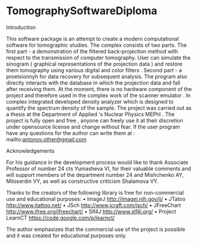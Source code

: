 TomographySoftwareDiploma
=========================
Introduction
 
This software package is an attempt to create a modern computational software for tomographic studies. The complex consists
of two parts. The first part - a demonstration of the filtered back-projection method with respect to the transmission of
computer tomography. User can simulate the sinogram ( graphical representations of the projection data ) and restore
them tomography using various digital and color filters . Second part - a proetsionnyh for data recovery for 
subsequent analysis. The program also directly interacts with the database in which the projection data and fall 
after receiving them. At the moment, there is no hardware component of the project and therefore used in the complex work 
of the scanner emulator . In complex integrated developed density analyzer which is designed to quantify the spectrum 
density of the sample.
The project was carried out as a thesis at the Department of Applied 's Nuclear Physics MEPhI . The project is fully open
and free , anyone can freely use it at their discretion under opensource license and change without fear.
If the user program have any questions for the author can write them at : mailto:antonov.other@gmail.com

Acknowledgements
 
For his guidance in the development process would like to thank Associate Professor of number 24 cts Yumasheva VI, 
for their valuable comments and will support members of the department number 24 and Mishchenko AY, Miloserdin VY, 
as well as constructive criticism Shalamova VY. 

Thanks to the creators of the following library is free for non-commercial use and educational purposes:
•       ImageJ http://imagej.nih.gov/ij/
•       JTatoo http://www.jtattoo.net/
•       JSch http://www.jcraft.com/jsch/
•       JFreeChart http://www.jfree.org/jfreechart/
•       Slf4J http://www.slf4j.org/
•       Project LearnCT https://code.google.com/p/learnct/
 
The author emphasizes that the commercial use of the project is possible and it was created for educational purposes only. 
